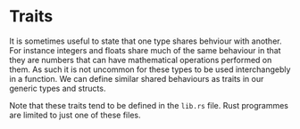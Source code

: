 # Traits
It is sometimes useful to state that one type shares behviour with another. For instance integers and floats share much of the same behaviour in that they are numbers that can have mathematical operations performed on them. As such it is not uncommon for these types to be used interchangebly in a function. We can define similar shared behaviours as traits in our generic types and structs.

Note that these traits tend to be defined in the `lib.rs` file. Rust programmes are limited to just one of these files.